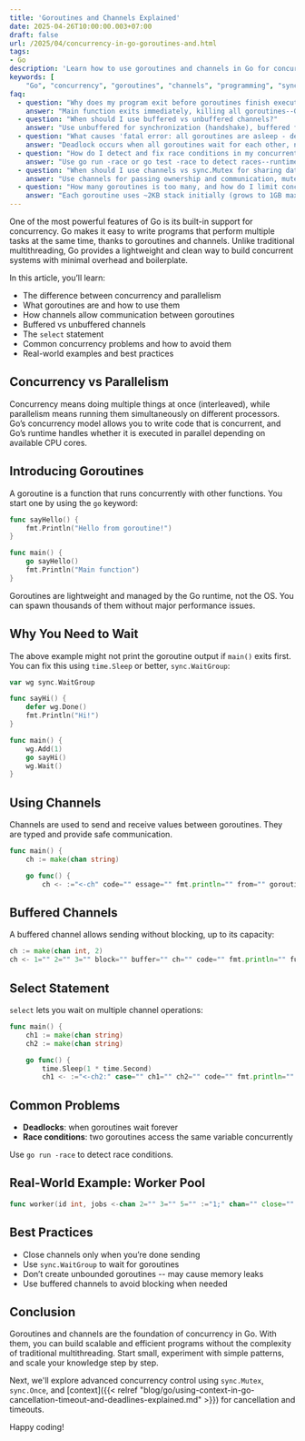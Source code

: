 ```yaml
---
title: 'Goroutines and Channels Explained'
date: 2025-04-26T10:00:00.003+07:00
draft: false
url: /2025/04/concurrency-in-go-goroutines-and.html
tags:
- Go
description: 'Learn how to use goroutines and channels in Go for concurrent programming. Understand the differences between concurrency and parallelism, and explore real-world examples.'
keywords: [
    "Go", "concurrency", "goroutines", "channels", "programming", "sync", "parallelism", "best practices"]
faq:
  - question: "Why does my program exit before goroutines finish executing?"
    answer: "Main function exits immediately, killing all goroutines--Go doesn't wait for them automatically. Problem: go sayHello(); fmt.Println(\"done\")--main exits before goroutine runs, output may not print. Goroutines run in background, main terminating kills entire process. Solutions: (1) sync.WaitGroup (best): var wg sync.WaitGroup; wg.Add(1); go func() { defer wg.Done(); work() }(); wg.Wait()--blocks until goroutine signals completion. (2) Channel synchronization: done := make(chan bool); go func() { work(); done <- true }(); <-done--blocks on receive. (3) time.Sleep (bad): time.Sleep(1 * time.Second)--race condition, may exit early or wait too long. Use WaitGroup for known goroutines, channels for producer-consumer. Don't: assume goroutines finish--they're preemptively scheduled, no guarantee. Production pattern: context with timeout: ctx, cancel := context.WithTimeout(context.Background(), 5*time.Second); defer cancel(); go worker(ctx); <-ctx.Done()--prevents indefinite hanging. Always coordinate goroutine lifecycle--orphaned goroutines leak resources."
  - question: "When should I use buffered vs unbuffered channels?"
    answer: "Use unbuffered for synchronization (handshake), buffered for decoupling producers/consumers and avoiding blocking. Unbuffered (make(chan T)): send blocks until receive happens--tight synchronization: ch <- val blocks until another goroutine does <-ch. Use when: (1) Must ensure receiver got value. (2) Producer-consumer same speed. (3) Signaling events (done channel). Buffered (make(chan T, N)): send blocks only when buffer full--decouples timing: ch := make(chan int, 10); ch <- 1 doesn't block if <10 items. Use when: (1) Burst traffic--producer faster temporarily. (2) Worker pools--jobs queue up. (3) Avoiding goroutine blocking in select. Trade-offs: unbuffered = simpler reasoning but more blocking, buffered = higher throughput but complexity (what size?). Buffer sizing: (1) Worker pool: buffer = number of workers (jobs queue matches capacity). (2) Batching: buffer = batch size. (3) Event bus: buffer = burst capacity (e.g., 100 for metrics). Don't: huge buffers (>10000) without reason--hides backpressure, memory leak. Anti-pattern: buffered channel to \"fix\" deadlock--usually masks real issue (missing goroutine). Rule: start unbuffered, add buffer only when profiling shows blocking, keep buffer small (1-100)."
  - question: "What causes 'fatal error: all goroutines are asleep - deadlock!' and how to fix it?"
    answer: "Deadlock occurs when all goroutines wait for each other, none can proceed--Go runtime detects and panics. Common causes: (1) Send without receive: ch := make(chan int); ch <- 1 blocks forever (no receiver). Fix: run sender/receiver in goroutine: go func() { ch <- 1 }(); val := <-ch. (2) Receive without send: <-ch blocks forever if no sender. Fix: ensure sender exists. (3) WaitGroup mismatch: wg.Add(2) but only wg.Done() once--wg.Wait() hangs forever. Fix: match Add/Done count. (4) Circular wait: goroutine A waits for B, B waits for A. Fix: eliminate cycle, use select with timeout. (5) Closed channel misuse: reading from never-closed channel in for range. Fix: close channel when done: close(ch). Debug: (1) Check channel directions: <-chan T (receive-only), chan<- T (send-only). (2) Trace goroutines: GODEBUG=schedtrace=1000 go run main.go shows stuck goroutines. (3) Add timeouts: select { case <-ch: ...; case <-time.After(5*time.Second): panic(\"timeout\") }. Prevention: (1) Close channels from sender: defer close(ch). (2) Use buffered channels cautiously. (3) Test with go test -race. Production: use context with timeout to prevent silent hangs: ctx, cancel := context.WithTimeout(...); defer cancel(); select { case <-work: ...; case <-ctx.Done(): return ctx.Err() }."
  - question: "How do I detect and fix race conditions in my concurrent Go code?"
    answer: "Use go run -race or go test -race to detect races--runtime instruments code to track concurrent access, panics on unsafe access. Race condition: two goroutines access same variable concurrently, one writes--unpredictable behavior. Example: counter := 0; go func() { counter++ }(); go func() { counter++ }(); time.Sleep(...)--final value may be 1 or 2 (lost update). Race detector: go run -race main.go outputs: WARNING: DATA RACE; Write at 0x... by goroutine 6; Previous read at 0x... by main goroutine--shows exact lines. Fixes: (1) Mutex: var mu sync.Mutex; mu.Lock(); counter++; mu.Unlock()--only one goroutine modifies at a time. (2) Channel: updates := make(chan int); go func() { for delta := range updates { counter += delta } }()--serialize writes. (3) Atomic: atomic.AddInt64(&counter, 1)--lock-free for simple types. When to use: mutex for complex state, channel for message passing, atomic for counters/flags. Don't: ignore race warnings--they're non-deterministic, may not manifest in testing but fail in production. Common mistakes: (1) Shared slice append: not safe, use mutex or copy. (2) Shared map access: crashes, must use sync.Map or mutex. (3) Closure variable: for i := 0; i < 10; i++ { go func() { fmt.Println(i) }() }--all print 10, fix: pass i as arg. Production: always run tests with -race in CI, use sync.RWMutex for read-heavy workloads."
  - question: "When should I use channels vs sync.Mutex for sharing data between goroutines?"
    answer: "Use channels for passing ownership and communication, mutex for protecting shared state accessed by multiple goroutines. Channels (communication): (1) Passing data: job queue, results collection. (2) Signaling events: done, cancel. (3) Ownership transfer: send data to another goroutine, sender doesn't access after. Example: jobs := make(chan Work); go worker(jobs); jobs <- work--worker owns work now. Go proverb: 'Share memory by communicating'. Benefits: clear ownership, prevents races by design. Mutex (shared state): (1) Multiple goroutines read/write same struct. (2) Short critical sections (update counter, modify cache). (3) No ownership transfer. Example: type Cache struct { mu sync.RWMutex; data map[string]string }; func (c *Cache) Get(k string) string { c.mu.RLock(); defer c.mu.RUnlock(); return c.data[k] }. Benefits: lower overhead, simpler for local state. Decision matrix: (1) Ownership transfer -> channel. (2) Shared state with quick access -> mutex. (3) Producer-consumer -> channel. (4) Protecting data structure -> mutex. (5) Fan-out/fan-in pattern -> channel. Performance: mutex is faster for low contention (<5 goroutines), channels better for coordination. Don't: use channel as mutex replacement (anti-pattern: ch := make(chan bool, 1) as lock). Best practice: prefer channels for architecture (components communicate), mutex for implementation (protect struct internals). Start with channels, optimize to mutex if profiling shows bottleneck."
  - question: "How many goroutines is too many, and how do I limit concurrency?"
    answer: "Each goroutine uses ~2KB stack initially (grows to 1GB max)--10k goroutines = ~20MB, 1M goroutines = ~2GB. Limit based on workload: CPU-bound (limit to GOMAXPROCS), I/O-bound (100s-1000s ok), unbounded (memory leak risk). Problems with too many: (1) Memory exhaustion--1M goroutines crashes on 8GB RAM. (2) Scheduler overhead--context switching thrashes. (3) Resource exhaustion--file descriptors, connections. (4) Difficult debugging--stack traces overwhelming. Limiting patterns: (1) Worker pool: jobs := make(chan Work, 100); for i := 0; i < numWorkers; i++ { go worker(jobs) }--fixed goroutines, unbounded jobs. (2) Semaphore: sem := make(chan struct{}, maxConcurrency); before work: sem <- struct{}{}; defer func() { <-sem }()--blocks when limit reached. (3) errgroup with SetLimit: g.SetLimit(10); for _, item := range items { g.Go(func() { process(item) }) }--manages lifecycle. (4) Rate limiting: limiter := rate.NewLimiter(10, 100); limiter.Wait(ctx)--controls starts/sec. Sizing: (1) CPU-bound work: runtime.NumCPU() goroutines. (2) I/O-bound: start with 100, benchmark, tune. (3) External API calls: respect rate limits (e.g., 10 concurrent). Monitor: runtime.NumGoroutine() for live count--if growing unbounded, leak exists. Production: always bound concurrency--for range items: goroutine() is dangerous without limit. Tool: go tool pprof http://localhost:6060/debug/pprof/goroutine shows goroutine count and stacks."
---
```


One of the most powerful features of Go is its built-in support for concurrency. Go makes it easy to write programs that perform multiple tasks at the same time, thanks to goroutines and channels. Unlike traditional multithreading, Go provides a lightweight and clean way to build concurrent systems with minimal overhead and boilerplate.

In this article, you’ll learn:

*   The difference between concurrency and parallelism
*   What goroutines are and how to use them
*   How channels allow communication between goroutines
*   Buffered vs unbuffered channels
*   The `select` statement
*   Common concurrency problems and how to avoid them
*   Real-world examples and best practices

Concurrency vs Parallelism
--------------------------

Concurrency means doing multiple things at once (interleaved), while parallelism means running them simultaneously on different processors. Go’s concurrency model allows you to write code that is concurrent, and Go’s runtime handles whether it is executed in parallel depending on available CPU cores.

Introducing Goroutines
----------------------

A goroutine is a function that runs concurrently with other functions. You start one by using the `go` keyword:

```go
func sayHello() {
    fmt.Println("Hello from goroutine!")
}

func main() {
    go sayHello()
    fmt.Println("Main function")
} 
```

Goroutines are lightweight and managed by the Go runtime, not the OS. You can spawn thousands of them without major performance issues.

Why You Need to Wait
--------------------

The above example might not print the goroutine output if `main()` exits first. You can fix this using `time.Sleep` or better, `sync.WaitGroup`:

```go
var wg sync.WaitGroup

func sayHi() {
    defer wg.Done()
    fmt.Println("Hi!")
}

func main() {
    wg.Add(1)
    go sayHi()
    wg.Wait()
} 
```

Using Channels
--------------

Channels are used to send and receive values between goroutines. They are typed and provide safe communication.

```go
func main() {
    ch := make(chan string)

    go func() {
        ch <- :="<-ch" code="" essage="" fmt.println="" from="" goroutine="" msg="">
```

Buffered Channels
-----------------

A buffered channel allows sending without blocking, up to its capacity:

```go
ch := make(chan int, 2)
ch <- 1="" 2="" 3="" block="" buffer="" ch="" code="" fmt.println="" full="" if="" is="" this="" will="">
```

Select Statement
----------------

`select` lets you wait on multiple channel operations:

```go
func main() {
    ch1 := make(chan string)
    ch2 := make(chan string)

    go func() {
        time.Sleep(1 * time.Second)
        ch1 <- :="<-ch2:" case="" ch1="" ch2="" code="" fmt.println="" from="" func="" go="" msg1="" msg2="" select="" time.second="" time.sleep="">
```

Common Problems
---------------

*   **Deadlocks**: when goroutines wait forever
*   **Race conditions**: two goroutines access the same variable concurrently

Use `go run -race` to detect race conditions.

Real-World Example: Worker Pool
-------------------------------

```go
func worker(id int, jobs <-chan 2="" 3="" 5="" :="1;" chan="" close="" code="" d="" finished="" fmt.printf="" fmt.println="" for="" func="" go="" id="" int="" j="" job="" jobs="" main="" n="" orker="" r="" results="" started="" time.second="" time.sleep="" w="" worker="">
```

Best Practices
--------------

*   Close channels only when you’re done sending
*   Use `sync.WaitGroup` to wait for goroutines
*   Don’t create unbounded goroutines -- may cause memory leaks
*   Use buffered channels to avoid blocking when needed

Conclusion
----------

Goroutines and channels are the foundation of concurrency in Go. With them, you can build scalable and efficient programs without the complexity of traditional multithreading. Start small, experiment with simple patterns, and scale your knowledge step by step.

Next, we'll explore advanced concurrency control using `sync.Mutex`, `sync.Once`, and [context]({{< relref "blog/go/using-context-in-go-cancellation-timeout-and-deadlines-explained.md" >}}) for cancellation and timeouts.

Happy coding!